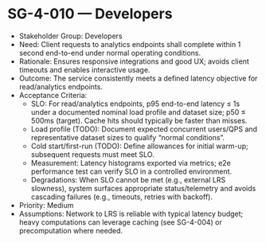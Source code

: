 # SG-4-010 — Developers

- Stakeholder Group: Developers
- Need: Client requests to analytics endpoints shall complete within 1 second end-to-end under normal operating conditions.
- Rationale: Ensures responsive integrations and good UX; avoids client timeouts and enables interactive usage.
- Outcome: The service consistently meets a defined latency objective for read/analytics endpoints.
- Acceptance Criteria:
  - SLO: For read/analytics endpoints, p95 end-to-end latency ≤ 1s under a documented nominal load profile and dataset size; p50 ≤ 500ms (target). Cache hits should typically be faster than misses.
  - Load profile (TODO): Document expected concurrent users/QPS and representative dataset sizes to qualify “normal conditions”.
  - Cold start/first-run (TODO): Define allowances for initial warm-up; subsequent requests must meet SLO.
  - Measurement: Latency histograms exported via metrics; e2e performance test can verify SLO in a controlled environment.
  - Degradations: When SLO cannot be met (e.g., external LRS slowness), system surfaces appropriate status/telemetry and avoids cascading failures (e.g., timeouts, retries with backoff).
- Priority: Medium
- Assumptions: Network to LRS is reliable with typical latency budget; heavy computations can leverage caching (see SG-4-004) or precomputation where needed.

